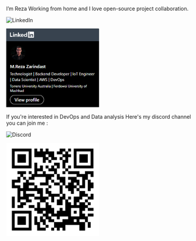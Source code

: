 I’m Reza Working from home and I love open-source project collaboration.

![LinkedIn](https://img.shields.io/badge/linkedin-%230077B5.svg?style=for-the-badge&logo=linkedin&logoColor=white)

[<img src='img/LinkedIn-Badge.png' width='250'>](https://www.linkedin.com/in/goldenhand76/)

If you're interested in DevOps and Data analysis Here's my discord channel you can join me :

![Discord](https://img.shields.io/badge/Discord-%235865F2.svg?style=for-the-badge&logo=discord&logoColor=white)

[<img src='img/Untitled.svg' width='250'>](https://discord.com/invite/B4nm3ZsMeV)
<!---
R-Goldenhand/R-Goldenhand is a ✨ special ✨ repository because its `README.md` (this file) appears on your GitHub profile.
You can click the Preview link to take a look at your changes.
--->
